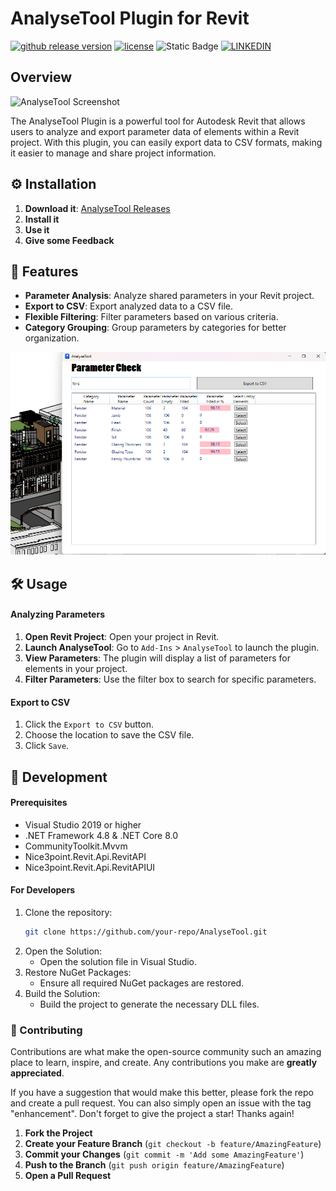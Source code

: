 # AnalyseTool Plugin for Revit

[![github release version](https://img.shields.io/github/v/release/Nikola1Davydov/AnalyzeTool.svg?include_prereleases)](https://github.com/Nikola1Davydov/AnalyzeTool/releases/latest) [![license](https://img.shields.io/github/license/nhn/tui.editor.svg)](https://github.com/Nikola1Davydov/AnalyzeTool/blob/master/LICENSE) ![Static Badge](https://img.shields.io/badge/revitVersion-2023--2025-blue) [![LINKEDIN](https://img.shields.io/badge/LINKEDIN-_NikolaiDavydov-ff1414)](https://linkedin.com/in/nikolai-davydov-4359bba1)

## Overview

![AnalyseTool Screenshot](![image](https://github.com/user-attachments/assets/4795f772-9460-4fc5-8ff5-066b62a83d93)
)

The AnalyseTool Plugin is a powerful tool for Autodesk Revit that allows users to analyze and export parameter data of elements within a Revit project. With this plugin, you can easily export data to CSV formats, making it easier to manage and share project information.
## ⚙️ Installation

1. **Download it**: [AnalyseTool Releases](https://github.com/Nikola1Davydov/AnalyzeTool/releases)
2. **Install it**
3. **Use it**
4. **Give some Feedback**

## 🚀 Features

- **Parameter Analysis**: Analyze shared parameters in your Revit project.
- **Export to CSV**: Export analyzed data to a CSV file.
- **Flexible Filtering**: Filter parameters based on various criteria.
- **Category Grouping**: Group parameters by categories for better organization.

![Filter in AnalyzeTool](img/filter.png)

## 🛠 Usage

#### Analyzing Parameters

1. **Open Revit Project**: Open your project in Revit.
2. **Launch AnalyseTool**: Go to `Add-Ins` > `AnalyseTool` to launch the plugin.
3. **View Parameters**: The plugin will display a list of parameters for elements in your project.
4. **Filter Parameters**: Use the filter box to search for specific parameters.

#### Export to CSV

1. Click the `Export to CSV` button.
2. Choose the location to save the CSV file.
3. Click `Save`.

## 🔧 Development

#### Prerequisites

- Visual Studio 2019 or higher
- .NET Framework 4.8 & .NET Core 8.0
- CommunityToolkit.Mvvm
- Nice3point.Revit.Api.RevitAPI
- Nice3point.Revit.Api.RevitAPIUI

#### For Developers

1. Clone the repository:
   ```sh
   git clone https://github.com/your-repo/AnalyseTool.git
2. Open the Solution:
   -  Open the solution file in Visual Studio.
3. Restore NuGet Packages:
   - Ensure all required NuGet packages are restored.
4. Build the Solution:
   - Build the project to generate the necessary DLL files.

### 🤝 Contributing

Contributions are what make the open-source community such an amazing place to learn, inspire, and create. Any contributions you make are **greatly appreciated**.

If you have a suggestion that would make this better, please fork the repo and create a pull request. You can also simply open an issue with the tag "enhancement". Don't forget to give the project a star! Thanks again!

1. **Fork the Project**
2. **Create your Feature Branch** (`git checkout -b feature/AmazingFeature`)
3. **Commit your Changes** (`git commit -m 'Add some AmazingFeature'`)
4. **Push to the Branch** (`git push origin feature/AmazingFeature`)
5. **Open a Pull Request**
